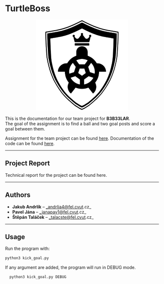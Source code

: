 # TurtleBoss

<p align="center">
  <img src="img/TurtleBoss_logo.png" alt="Project Logo" width="300">
</p>

This is the documentation for our team project for **B3B33LAR**.  
The goal of the assignment is to find a ball and two goal posts and score a goal between them.

Assignment for the team project can be found [here](https://cw.fel.cvut.cz/wiki/courses/b3b33lar/tasks/scoregoal_cs).
Documentation of the code can be found [here](https://amanak421.github.io/TurtleBoss).

---

## Project Report

Technical report for the project can be found here.

---

## Authors

- **Jakub Andrlík** – _andrlja4@fel.cvut.cz_
- **Pavel Jána** – _janapav1@fel.cvut.cz_
- **Štěpán Taláček** – _talacste@fel.cvut.cz_

---

## Usage

Run the program with:

```bash
python3 kick_goal.py
```

If any argument are added, the program will run in DEBUG mode.
```bash
  python3 kick_goal.py DEBUG
```
